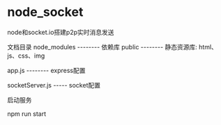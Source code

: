 # node_socket
node和socket.io搭建p2p实时消息发送

文档目录
node_modules -------- 依赖库
public       -------- 静态资源库: html、js、css、img

app.js       -------- express配置

socketServer.js ----- socket配置

启动服务

npm run start
